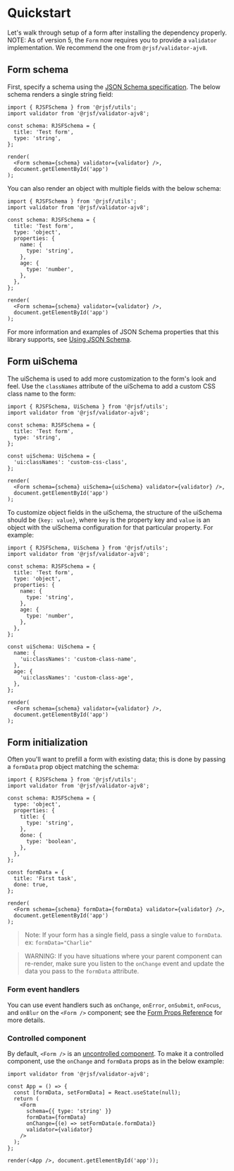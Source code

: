 # Quickstart

Let's walk through setup of a form after installing the dependency properly.
NOTE: As of version 5, the `Form` now requires you to provide a `validator` implementation. We recommend the one from `@rjsf/validator-ajv8`.

## Form schema

First, specify a schema using the [JSON Schema specification](https://json-schema.org/). The below schema renders a single string field:

```tsx
import { RJSFSchema } from '@rjsf/utils';
import validator from '@rjsf/validator-ajv8';

const schema: RJSFSchema = {
  title: 'Test form',
  type: 'string',
};

render(
  <Form schema={schema} validator={validator} />,
  document.getElementById('app')
);
```

You can also render an object with multiple fields with the below schema:

```tsx
import { RJSFSchema } from '@rjsf/utils';
import validator from '@rjsf/validator-ajv8';

const schema: RJSFSchema = {
  title: 'Test form',
  type: 'object',
  properties: {
    name: {
      type: 'string',
    },
    age: {
      type: 'number',
    },
  },
};

render(
  <Form schema={schema} validator={validator} />,
  document.getElementById('app')
);
```

For more information and examples of JSON Schema properties that this library supports, see [Using JSON Schema](./usage/single.md).

## Form uiSchema

The uiSchema is used to add more customization to the form's look and feel. Use the `classNames`
attribute of the uiSchema to add a custom CSS class name to the form:

```tsx
import { RJSFSchema, UiSchema } from '@rjsf/utils';
import validator from '@rjsf/validator-ajv8';

const schema: RJSFSchema = {
  title: 'Test form',
  type: 'string',
};

const uiSchema: UiSchema = {
  'ui:classNames': 'custom-css-class',
};

render(
  <Form schema={schema} uiSchema={uiSchema} validator={validator} />,
  document.getElementById('app')
);
```

To customize object fields in the uiSchema, the structure of the
uiSchema should be `{key: value}`, where `key` is the property key and `value` is an
object with the uiSchema configuration for that particular property. For example:

```tsx
import { RJSFSchema, UiSchema } from '@rjsf/utils';
import validator from '@rjsf/validator-ajv8';

const schema: RJSFSchema = {
  title: 'Test form',
  type: 'object',
  properties: {
    name: {
      type: 'string',
    },
    age: {
      type: 'number',
    },
  },
};

const uiSchema: UiSchema = {
  name: {
    'ui:classNames': 'custom-class-name',
  },
  age: {
    'ui:classNames': 'custom-class-age',
  },
};

render(
  <Form schema={schema} validator={validator} />,
  document.getElementById('app')
);
```

## Form initialization

Often you'll want to prefill a form with existing data; this is done by passing a `formData` prop object matching the schema:

```tsx
import { RJSFSchema } from '@rjsf/utils';
import validator from '@rjsf/validator-ajv8';

const schema: RJSFSchema = {
  type: 'object',
  properties: {
    title: {
      type: 'string',
    },
    done: {
      type: 'boolean',
    },
  },
};

const formData = {
  title: 'First task',
  done: true,
};

render(
  <Form schema={schema} formData={formData} validator={validator} />,
  document.getElementById('app')
);
```

> Note: If your form has a single field, pass a single value to `formData`. ex: `formData="Charlie"`

> WARNING: If you have situations where your parent component can re-render, make sure you listen to the `onChange` event and update the data you pass to the `formData` attribute.

### Form event handlers

You can use event handlers such as `onChange`, `onError`, `onSubmit`, `onFocus`, and `onBlur` on the `<Form />` component; see the [Form Props Reference](/docs/api-reference/form-props.md) for more details.

### Controlled component

By default, `<Form />` is an [uncontrolled component](https://reactjs.org/docs/uncontrolled-components.html). To make it a controlled component, use the
`onChange` and `formData` props as in the below example:

```tsx
import validator from '@rjsf/validator-ajv8';

const App = () => {
  const [formData, setFormData] = React.useState(null);
  return (
    <Form
      schema={{ type: 'string' }}
      formData={formData}
      onChange={(e) => setFormData(e.formData)}
      validator={validator}
    />
  );
};

render(<App />, document.getElementById('app'));
```
